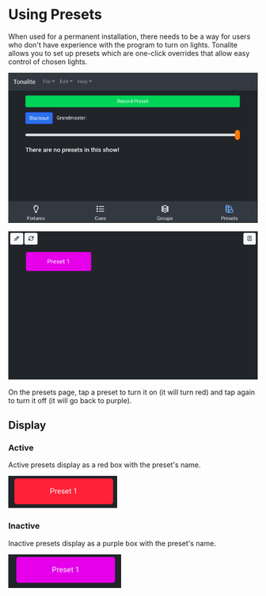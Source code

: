 # Using Presets

When used for a permanent installation, there needs to be a way for users who don't have experience with the program to turn on lights. Tonalite allows you to set up presets which are one-click overrides that allow easy control of chosen lights.

![Presets UI tab](../images/presets.png)

![Presets page](../images/presets_page.png)

On the presets page, tap a preset to turn it on (it will turn red) and tap again to turn it off (it will go back to purple).

## Display

### Active

Active presets display as a red box with the preset's name.

![Preset active](../images/preset_active.png)

### Inactive

Inactive presets display as a purple box with the preset's name.

![Preset inactive](../images/preset_inactive.png)
